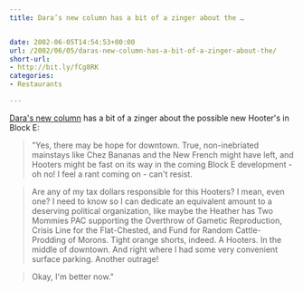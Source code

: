```yaml
---
title: Dara’s new column has a bit of a zinger about the …


date: 2002-06-05T14:54:53+00:00
url: /2002/06/05/daras-new-column-has-a-bit-of-a-zinger-about-the/
short-url:
- http://bit.ly/fCg8RK
categories:
- Restaurants

---
```

<a href="http://www.citypages.com/databank/23/1122/article10447.asp">Dara's new column</a> has a bit of a zinger about the possible new Hooter's in Block E:

> "Yes, there may be hope for downtown. True, non-inebriated mainstays like Chez Bananas and the New French might have left, and Hooters might be fast on its way in the coming Block E development - oh no! I feel a rant coming on - can't resist.

> Are any of my tax dollars responsible for this Hooters? I mean, even one? I need to know so I can dedicate an equivalent amount to a deserving political organization, like maybe the Heather has Two Mommies PAC supporting the Overthrow of Gametic Reproduction, Crisis Line for the Flat-Chested, and Fund for Random Cattle-Prodding of Morons. Tight orange shorts, indeed. A Hooters. In the middle of downtown. And right where I had some very convenient surface parking. Another outrage!

> Okay, I'm better now."